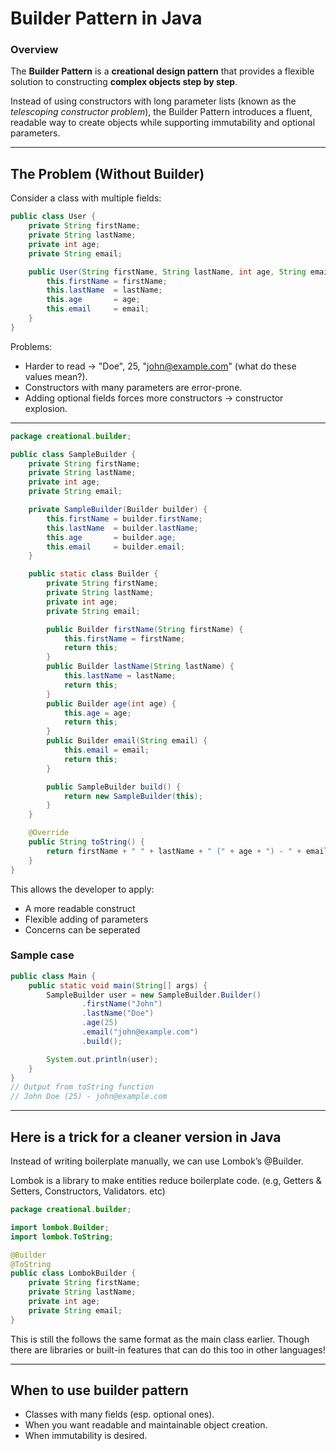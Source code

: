 # Builder Pattern in Java

### Overview
The **Builder Pattern** is a **creational design pattern** that provides a flexible solution to constructing **complex objects step by step**.

Instead of using constructors with long parameter lists (known as the *telescoping constructor problem*), the Builder Pattern introduces a fluent, readable way to create objects while supporting immutability and optional parameters.

---

##  The Problem (Without Builder)

Consider a class with multiple fields:

```java
public class User {
    private String firstName;
    private String lastName;
    private int age;
    private String email;

    public User(String firstName, String lastName, int age, String email) {
        this.firstName = firstName;
        this.lastName  = lastName;
        this.age       = age;
        this.email     = email;
    }
}
```

Problems:
- Harder to read → "Doe", 25, "john@example.com" (what do these values mean?).
- Constructors with many parameters are error-prone.
- Adding optional fields forces more constructors → constructor explosion.

---

```java
package creational.builder;

public class SampleBuilder {
    private String firstName;
    private String lastName;
    private int age;
    private String email;

    private SampleBuilder(Builder builder) {
        this.firstName = builder.firstName;
        this.lastName  = builder.lastName;
        this.age       = builder.age;
        this.email     = builder.email;
    }

    public static class Builder {
        private String firstName;
        private String lastName;
        private int age;
        private String email;

        public Builder firstName(String firstName) {
            this.firstName = firstName;
            return this;
        }
        public Builder lastName(String lastName) {
            this.lastName = lastName;
            return this;
        }
        public Builder age(int age) {
            this.age = age;
            return this;
        }
        public Builder email(String email) {
            this.email = email;
            return this;
        }

        public SampleBuilder build() {
            return new SampleBuilder(this);
        }
    }

    @Override
    public String toString() {
        return firstName + " " + lastName + " (" + age + ") - " + email;
    }
}

```
This allows the developer to apply:
- A more readable construct
- Flexible adding of parameters
- Concerns can be seperated

### Sample case

```java
public class Main {
    public static void main(String[] args) {
        SampleBuilder user = new SampleBuilder.Builder()
                .firstName("John")
                .lastName("Doe")
                .age(25)
                .email("john@example.com")
                .build();

        System.out.println(user);
    }
}
// Output from toString function
// John Doe (25) - john@example.com

```

---
## Here is a trick for a cleaner version in Java

Instead of writing boilerplate manually, we can use Lombok’s @Builder.

Lombok is a library to make entities reduce boilerplate code. (e.g, Getters & Setters, Constructors, Validators. etc)

```java
package creational.builder;

import lombok.Builder;
import lombok.ToString;

@Builder
@ToString
public class LombokBuilder {
    private String firstName;
    private String lastName;
    private int age;
    private String email;
}
```

This is still the follows the same format as the main class earlier. 
Though there are libraries or built-in features that can do this too in other languages!

---

## When to use builder pattern

- Classes with many fields (esp. optional ones).
- When you want readable and maintainable object creation.
- When immutability is desired.

